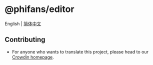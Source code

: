 # @phifans/editor

English | [简体中文](README-zh_hans.md)

## Contributing

* For anyone who wants to translate this project, please head to our [Crowdin homepage](https://crowdin.com/project/phifans-editor).
